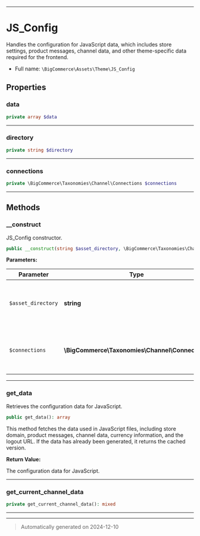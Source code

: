 ***

# JS_Config

Handles the configuration for JavaScript data, which includes store settings,
product messages, channel data, and other theme-specific data required for the frontend.



* Full name: `\BigCommerce\Assets\Theme\JS_Config`



## Properties


### data



```php
private array $data
```






***

### directory



```php
private string $directory
```






***

### connections



```php
private \BigCommerce\Taxonomies\Channel\Connections $connections
```






***

## Methods


### __construct

JS_Config constructor.

```php
public __construct(string $asset_directory, \BigCommerce\Taxonomies\Channel\Connections $connections): mixed
```








**Parameters:**

| Parameter | Type | Description |
|-----------|------|-------------|
| `$asset_directory` | **string** | The directory path where theme assets are stored. |
| `$connections` | **\BigCommerce\Taxonomies\Channel\Connections** | The Connections object used to get channel-related data. |





***

### get_data

Retrieves the configuration data for JavaScript.

```php
public get_data(): array
```

This method fetches the data used in JavaScript files, including store domain, product messages,
channel data, currency information, and the logout URL. If the data has already been generated,
it returns the cached version.







**Return Value:**

The configuration data for JavaScript.




***

### get_current_channel_data



```php
private get_current_channel_data(): mixed
```












***


***
> Automatically generated on 2024-12-10
